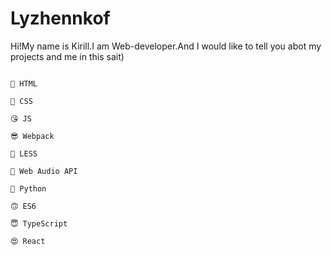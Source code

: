 # Lyzhennkof

Hi!My name is Kirill.I am Web-developer.And I would like to tell you abot my projects and me in this sait)

```

🤪 HTML

🤩 CSS

😘 JS

😎 Webpack 

🧐 LESS

🤯 Web Audio API

🐍 Python 

🙃 ES6

😇 TypeScript

😍 React

```
